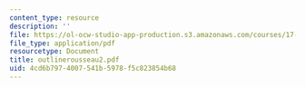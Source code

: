 ```yaml
---
content_type: resource
description: ''
file: https://ol-ocw-studio-app-production.s3.amazonaws.com/courses/17-03-introduction-to-political-thought-spring-2004/4cd6b7974007541b5978f5c823854b68_outlinerousseau2.pdf
file_type: application/pdf
resourcetype: Document
title: outlinerousseau2.pdf
uid: 4cd6b797-4007-541b-5978-f5c823854b68
---
```


